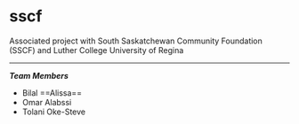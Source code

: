 # sscf
Associated project with South Saskatchewan Community Foundation (SSCF) and Luther College University of Regina

---

***Team Members***
- Bilal ==Alissa==
- Omar Alabssi
- Tolani Oke-Steve
